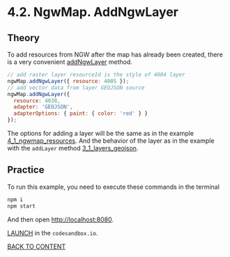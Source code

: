 # 4.2. NgwMap. AddNgwLayer

## Theory

To add resources from NGW after the map has already been created, there is a very convenient [addNgwLayer](https://code-api.nextgis.com/classes/ngw_map.NgwMap.html#addNgwLayer) method.

```javascript
// add raster layer resourceId is the style of 4004 layer
ngwMap.addNgwLayer({ resource: 4005 });
// add vector data from layer GEOJSON source
ngwMap.addNgwLayer({
  resource: 4038,
  adapter: 'GEOJSON',
  adapterOptions: { paint: { color: 'red' } }
});
```

The options for adding a layer will be the same as in the example [4_1_ngwmap_resources](../4_1_ngwmap_resources/README.md). And the behavior of the layer as in the example with the `addLayer` method [3_1_layers_geojson](tutorials/3_1_layers_geojson/README.md).

## Practice

To run this example, you need to execute these commands in the terminal

```bash
npm i
npm start
```

And then open [http://localhost:8080](http://localhost:8080).

[LAUNCH](https://githubbox.com/nextgis/ngf-tutorial/tree/master/tutorials/4_2_ngwmap_addngwlayer) in the `codesandbox.io`.

[BACK TO CONTENT](../../README.md)
